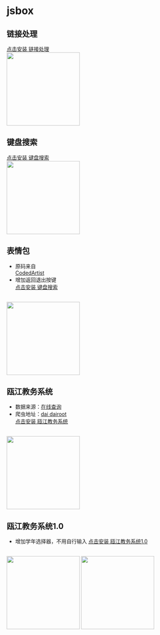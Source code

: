 # jsbox

## 链接处理
[点击安装 链接处理](https://xteko.com/redir?url=https://github.com/shellingfordly/jsbox/blob/master/链接处理.js)
<br/>
<img src="http://ww3.sinaimg.cn/large/006tNc79gy1g3kpmchrmdj30hs0vkt9e.jpg" width="200" />

## 键盘搜索
[点击安装 键盘搜索](https://xteko.com/redir?url=https://github.com/shellingfordly/jsbox/blob/master/键盘搜索.js)
<br/>
<img src='http://ww1.sinaimg.cn/large/006tNc79gy1g3kpk3884nj30hs0vkmzh.jpg' width="200" />

## 表情包
* 原码来自<br/>
[CodedArtist](https://github.com/CodedArtist/JSBox/tree/master/斗图)
* 增加返回退出按键<br/>
[点击安装 键盘搜索](https://xteko.com/redir?url=https://github.com/shellingfordly/jsbox/blob/master/表情包.js)
<br/>
<img src="http://ww2.sinaimg.cn/large/006tNc79gy1g3kpnjvvejj30hs0vkgos.jpg" width="200" />

## 瓯江教务系统
* 数据来源：[在线查询](https://server.dairoot.cn/)
* 爬虫地址：[dai dairoot](https://github.com/dairoot/school-api)<br/>
[点击安装 瓯江教务系统](https://xteko.com/redir?url=https://github.com/shellingfordly/jsbox/blob/master/%E7%93%AF%E6%B1%9F%E6%95%99%E5%8A%A1%E7%B3%BB%E7%BB%9F.js)
<br/>
<img src="http://ww1.sinaimg.cn/large/006tNc79gy1g3lvotst8hj30hs0vkmxv.jpg" width="200" />

## 瓯江教务系统1.0
* 增加学年选择器，不用自行输入
[点击安装 瓯江教务系统1.0](https://xteko.com/redir?url=https://github.com/shellingfordly/jsbox/blob/master/%E7%93%AF%E6%B1%9F%E6%95%99%E5%8A%A1%E7%B3%BB%E7%BB%9F%20-%201.0.js)
<br/>
<img src="http://ww1.sinaimg.cn/large/006tNc79gy1g3lza59denj30hs0vkaau.jpg" width="200" />
<img src="http://ww4.sinaimg.cn/large/006tNc79gy1g3lzag1ruhj30hs0vkgme.jpg" width="200" />
